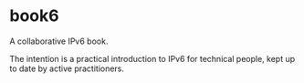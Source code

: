# book6
A collaborative IPv6 book.

The intention is a practical introduction to IPv6 for technical people, kept up to date by active practitioners.
